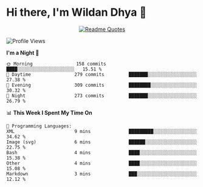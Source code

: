# Hi there, I'm Wildan Dhya 👋 

<div align="center">
  <a href="https://github.com/piyushsuthar/github-readme-quotes">
    <img src="https://quotes-github-readme.vercel.app/api?quote=Try%2C%20Fail%2C%20Retry&author=unknown&type=vertical&theme=dark" alt="Readme Quotes">
  </a>
</div>

<!--START_SECTION:waka-->
![Profile Views](http://img.shields.io/badge/Profile%20Views-0-blue)

**I'm a Night 🦉** 

```text
🌞 Morning                158 commits         ████░░░░░░░░░░░░░░░░░░░░░   15.51 % 
🌆 Daytime                279 commits         ███████░░░░░░░░░░░░░░░░░░   27.38 % 
🌃 Evening                309 commits         ████████░░░░░░░░░░░░░░░░░   30.32 % 
🌙 Night                  273 commits         ███████░░░░░░░░░░░░░░░░░░   26.79 % 
```


📊 **This Week I Spent My Time On** 

```text
💬 Programming Languages: 
XML                      9 mins              █████████░░░░░░░░░░░░░░░░   34.62 % 
Image (svg)              6 mins              ██████░░░░░░░░░░░░░░░░░░░   22.75 % 
Bash                     4 mins              ████░░░░░░░░░░░░░░░░░░░░░   15.38 % 
Other                    4 mins              ████░░░░░░░░░░░░░░░░░░░░░   15.08 % 
Markdown                 3 mins              ███░░░░░░░░░░░░░░░░░░░░░░   12.12 % 
```


<!--END_SECTION:waka-->

<!--## GitHub Stats-->
<!--![Top Languages](https://github-readme-stats.vercel.app/api/top-langs/?username=wildandhya&layout=compact&theme=dracula)-->











